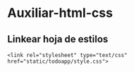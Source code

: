 # Auxiliar-html-css

## Linkear hoja de estilos
```
<link rel="stylesheet" type="text/css" href="static/todoapp/style.css">
```
